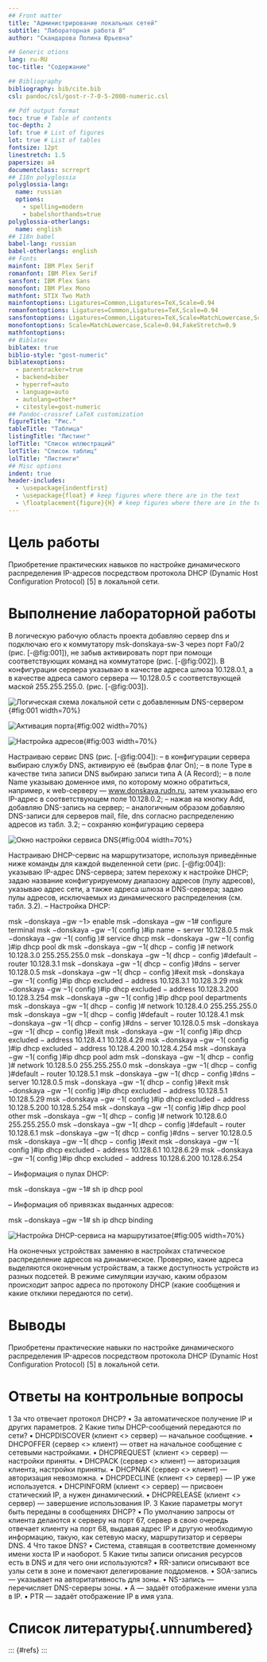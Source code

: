 ```yaml
---
## Front matter
title: "Администрирование локальных сетей"
subtitle: "Лабораторная работа 8"
author: "Скандарова Полина Юрьевна"

## Generic otions
lang: ru-RU
toc-title: "Содержание"

## Bibliography
bibliography: bib/cite.bib
csl: pandoc/csl/gost-r-7-0-5-2008-numeric.csl

## Pdf output format
toc: true # Table of contents
toc-depth: 2
lof: true # List of figures
lot: true # List of tables
fontsize: 12pt
linestretch: 1.5
papersize: a4
documentclass: scrreprt
## I18n polyglossia
polyglossia-lang:
  name: russian
  options:
	- spelling=modern
	- babelshorthands=true
polyglossia-otherlangs:
  name: english
## I18n babel
babel-lang: russian
babel-otherlangs: english
## Fonts
mainfont: IBM Plex Serif
romanfont: IBM Plex Serif
sansfont: IBM Plex Sans
monofont: IBM Plex Mono
mathfont: STIX Two Math
mainfontoptions: Ligatures=Common,Ligatures=TeX,Scale=0.94
romanfontoptions: Ligatures=Common,Ligatures=TeX,Scale=0.94
sansfontoptions: Ligatures=Common,Ligatures=TeX,Scale=MatchLowercase,Scale=0.94
monofontoptions: Scale=MatchLowercase,Scale=0.94,FakeStretch=0.9
mathfontoptions:
## Biblatex
biblatex: true
biblio-style: "gost-numeric"
biblatexoptions:
  - parentracker=true
  - backend=biber
  - hyperref=auto
  - language=auto
  - autolang=other*
  - citestyle=gost-numeric
## Pandoc-crossref LaTeX customization
figureTitle: "Рис."
tableTitle: "Таблица"
listingTitle: "Листинг"
lofTitle: "Список иллюстраций"
lotTitle: "Список таблиц"
lolTitle: "Листинги"
## Misc options
indent: true
header-includes:
  - \usepackage{indentfirst}
  - \usepackage{float} # keep figures where there are in the text
  - \floatplacement{figure}{H} # keep figures where there are in the text
---
```


# Цель работы

Приобретение практических навыков по настройке динамического распределения IP-адресов посредством протокола DHCP (Dynamic Host Configuration Protocol) [5] в локальной сети.


# Выполнение лабораторной работы

В логическую рабочую область проекта добавляю сервер dns и подключаю его к коммутатору msk-donskaya-sw-3 через порт Fa0/2 (рис. [-@fig:001]), не забыв активировать порт при помощи соответствующих команд на коммутаторе (рис. [-@fig:002]). В конфигурации сервера указываю в качестве адреса шлюза 10.128.0.1, а в качестве адреса самого сервера — 10.128.0.5 с соответствующей маской 255.255.255.0. (рис. [-@fig:003]).

![Логическая схема локальной сети с добавленным DNS-сервером](image/1.PNG){#fig:001 width=70%}

![Активация порта](image/2.PNG){#fig:002 width=70%}

![Настройка адресов](image/3.PNG){#fig:003 width=70%}

Настраиваю сервис DNS (рис. [-@fig:004]):
– в конфигурации сервера выбираю службу DNS, активирую её (выбрав флаг On);
– в поле Type в качестве типа записи DNS выбираю записи типа A (A Record);
– в поле Name указываю доменное имя, по которому можно обратиться, например, к web-серверу — www.donskaya.rudn.ru, затем указываю его IP-адрес в соответствующем поле 10.128.0.2;
– нажав на кнопку Add, добавляю DNS-запись на сервер;
– аналогичным образом добавляю DNS-записи для серверов mail, file, dns согласно распределению адресов из табл. 3.2;
– сохраняю конфигурацию сервера

![Окно настройки сервиса DNS](image/4.PNG){#fig:004 width=70%}

Настраиваю DHCP-сервис на маршрутизаторе, используя приведённые ниже команды для каждой выделенной сети (рис. [-@fig:004]): указываю IP-адрес DNS-сервера; затем перехожу к настройке DHCP; задаю название конфигурируемому
диапазону адресов (пулу адресов), указываю адрес сети, а также адреса шлюза и DNS-сервера; задаю пулы адресов, исключаемых из динамического распределения (см. табл. 3.2).
– Настройка DHCP:

msk −donskaya −gw −1> enable
msk −donskaya −gw −1# configure terminal
msk −donskaya −gw −1( config )#ip name − server 10.128.0.5
msk −donskaya −gw −1( config )# service dhcp
msk −donskaya −gw −1( config )#ip dhcp pool dk
msk −donskaya −gw −1( dhcp − config )# network 10.128.3.0 255.255.255.0
msk −donskaya −gw −1( dhcp − config )#default − router 10.128.3.1
msk −donskaya −gw −1( dhcp − config )#dns − server 10.128.0.5
msk −donskaya −gw −1( dhcp − config )#exit
msk −donskaya −gw −1( config )#ip dhcp excluded − address 10.128.3.1 10.128.3.29
msk −donskaya −gw −1( config )#ip dhcp excluded − address 10.128.3.200 10.128.3.254
msk −donskaya −gw −1( config )#ip dhcp pool departments
msk −donskaya −gw −1( dhcp − config )# network 10.128.4.0 255.255.255.0
msk −donskaya −gw −1( dhcp − config )#default − router 10.128.4.1
msk −donskaya −gw −1( dhcp − config )#dns − server 10.128.0.5
msk −donskaya −gw −1( dhcp − config )#exit
msk −donskaya −gw −1( config )#ip dhcp excluded − address 10.128.4.1 10.128.4.29
msk −donskaya −gw −1( config )#ip dhcp excluded − address 10.128.4.200 10.128.4.254
msk −donskaya −gw −1( config )#ip dhcp pool adm
msk −donskaya −gw −1( dhcp − config )# network 10.128.5.0 255.255.255.0
msk −donskaya −gw −1( dhcp − config )#default − router 10.128.5.1
msk −donskaya −gw −1( dhcp − config )#dns − server 10.128.0.5
msk −donskaya −gw −1( dhcp − config )#exit
msk −donskaya −gw −1( config )#ip dhcp excluded − address 10.128.5.1 10.128.5.29
msk −donskaya −gw −1( config )#ip dhcp excluded − address 10.128.5.200 10.128.5.254
msk −donskaya −gw −1( config )#ip dhcp pool other
msk −donskaya −gw −1( dhcp − config )# network 10.128.6.0 255.255.255.0
msk −donskaya −gw −1( dhcp − config )#default − router 10.128.6.1
msk −donskaya −gw −1( dhcp − config )#dns − server 10.128.0.5
msk −donskaya −gw −1( dhcp − config )#exit
msk −donskaya −gw −1( config )#ip dhcp excluded − address 10.128.6.1 10.128.6.29
msk −donskaya −gw −1( config )#ip dhcp excluded − address 10.128.6.200 10.128.6.254

– Информация о пулах DHCP:

msk −donskaya −gw −1# sh ip dhcp pool

– Информация об привязках выданных адресов:

msk −donskaya −gw −1# sh ip dhcp binding

![Настройка DHCP-сервиса на маршрутизатое](image/5.PNG){#fig:005 width=70%}

На оконечных устройствах заменяю в настройках статическое распределение адресов на динамическое. Проверяю, какие адреса выделяются оконечным устройствам, а также доступность устройств из разных подсетей. В режиме симуляции изучаю, каким образом происходит запрос адреса по протоколу DHCP (какие сообщения и какие отклики передаются по сети).

# Выводы

Приобретены практические навыки по настройке динамического распределения IP-адресов посредством протокола DHCP (Dynamic Host Configuration Protocol) [5] в локальной сети.

# Ответы на контрольные вопросы

1 За что отвечает протокол DHCP?
• За автоматическое получение IP и других параметров.
2 Какие типы DHCP-сообщений передаются по сети?
• DHCPDISCOVER (клиент <> сервер) — начальное сообщение.
• DHCPOFFER (сервер <> клиент) — ответ на начальное сообщение с сетевыми настройками.
• DHCPREQUEST (клиент <> сервер) — настройки приняты.
• DHCPACK (сервер <> клиент) — авторизация клиента, настройки приняты.
• DHCPNAK (сервер <> клиент) — авторизация невозможна.
• DHCPDECLINE (клиент <> сервер) — IP уже используется.
• DHCPINFORM (клиент <> сервер) — присвоен статический IP, а нужен динамический.
• DHCPRELEASE (клиент <> сервер) — завершение использования IP.
3 Какие параметры могут быть переданы в сообщениях DHCP?
• По умолчанию запросы от клиента делаются к серверу на порт 67, сервер в свою очередь отвечает клиенту на порт 68, выдавая адрес IP и другую необходимую информацию, такую, как сетевую маску, маршрутизатор и серверы DNS.
4 Что такое DNS?
• Система, ставящая в соответствие доменному имени хоста IP и наоборот.
5 Какие типы записи описания ресурсов есть в DNS и для чего они
используются?
• RR-записи описывают все узлы сети в зоне и помечают делегирование поддоменов.
• SOA-запись — указывает на авторитативность для зоны.
• NS-запись — перечисляет DNS-серверы зоны.
• А — задаёт отображение имени узла в IP.
• PTR — задаёт отображение IP в имя узла.

# Список литературы{.unnumbered}

::: {#refs}
:::
